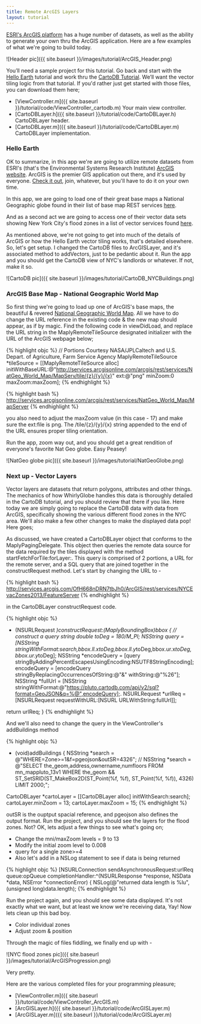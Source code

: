 ```yaml
---
title: Remote ArcGIS Layers
layout: tutorial
---
```


[ESRI's ArcGIS platform](http://www.esri.com/) has a huge number of datasets, as well as the ability to generate your own thru the ArcGIS application.  Here are a few examples of what we're going to build today. 

![Header pic]({{ site.baseurl }}/images/tutorial/ArcGIS_Header.png)

You’ll need a sample project for this tutorial. Go back and start with the [Hello Earth](http://mousebird.github.io/WhirlyGlobe/tutorial/hello_earth.html) tutorial and work thru the [CartoDB Tutorial](remote_image_layer.html).  We’ll want the vector tiling logic from that tutorial.  If you'd rather just get started with those files, you can download them here;

- [ViewController.m]({{ site.baseurl }}/tutorial/code/ViewController_cartodb.m) Your main view controller.
- [CartoDBLayer.h]({{ site.baseurl }}/tutorial/code/CartoDBLayer.h) CartoDBLayer header.
- [CartoDBLayer.m]({{ site.baseurl }}/tutorial/code/CartoDBLayer.m) CartoDBLayer implementation.


### Hello Earth
OK to summarize, in this app we're are going to utilize remote datasets from ESRI's (that's the Environmental Systems Research Institute) [ArcGIS website](https://www.arcgis.com/features/).  ArcGIS is the premier GIS application out there, and it's used by everyone.  [Check it out](http://resources.arcgis.com/en/help/arcgis-rest-api/), join, whatever, but you'll have to do it on your own time.

In this app, we are going to load one of their great base maps a National Geographic globe found in their list of base map REST services [here](http://services.arcgisonline.com/arcgis/rest/services).

And as a second act we are going to access one of their vector data sets showing New York City's flood zones in a list of vector services found [here](http://services.arcgis.com/OfH668nDRN7tbJh0/ArcGIS/rest/services).

As mentioned above, we're not going to get into much of the details of ArcGIS or how the Hello Earth vector tiling works, that's detailed elsewhere.  So, let's get setup.  I changed the CartoDB files to ArcGISLayer, and it's associated method to addVectors, just to be pedantic about it.  Run the app and you should get the CartoDB view of NYC's landlords or whatever.  If not, make it so.

![CartoDB pic]({{ site.baseurl }}/images/tutorial/CartoDB_NYCBuildings.png)

### ArcGIS Base Map - National Geographic World Map
So first thing we're going to load up one of ArcGIS's base maps, the beautiful & revered [National Geographic World Map](http://services.arcgisonline.com/arcgis/rest/services/NatGeo_World_Map/MapServer).  All we have to do change the URL reference in the existing code & the new map should appear, as if by magic.  Find the following code in viewDidLoad, and replace the URL string in the MaplyRemoteTileSource designated initializer with the URL of the ArcGIS webpage below;

{% highlight objc %}
// Portions Courtesy NASA/JPL­Caltech and U.S. Depart. of Agriculture, Farm Service Agency
MaplyRemoteTileSource *tileSource =  [[MaplyRemoteTileSource alloc]
initWithBaseURL:@"http://services.arcgisonline.com/arcgis/rest/services/NatGeo_World_Map/MapServ/tile/{z}/{y}/{x}"
ext:@"png" minZoom:0 maxZoom:maxZoom];
{% endhighlight %}

{% highlight bash %}
http://services.arcgisonline.com/arcgis/rest/services/NatGeo_World_Map/MapServer
{% endhighlight %}

you also need to adjust the maxZoom value (in this case - 17) and make sure the ext:file is png.  The /tile/{z}/{y}/{x} string appended to the end of the URL ensures proper tiling orientation.

Run the app, zoom way out, and you should get a great rendition of everyone's favorite Nat Geo globe.  Easy Peasey!

![NatGeo globe pic]({{ site.baseurl }}/images/tutorial/NatGeoGlobe.png)

### Next up - Vector Layers
Vector layers are datasets that return polygons, attributes and other things.  The mechanics of how WhirlyGlobe handles this data is thoroughly detailed in the CartoDB tutorial, and you should review that there if you like.  Here today we are simply going to replace the CartoDB data with data from ArcGIS, specifically showing the various different flood zones in the NYC area.  We'll also make a few other changes to make the displayed data pop!  Here goes;

As discussed, we have created a CartoDBLayer object that conforms to the MaplyPagingDelegate.  This object then queries the remote data source for the data required by the tiles displayed with the method startFetchForTile:forLayer:.  This query is comprised of 2 portions, a URL for the remote server, and a SQL query that are joined together in the constructRequest method.  Let's start by changing the URL to -

{% highlight bash %}
http://services.arcgis.com/OfH668nDRN7tbJh0/ArcGIS/rest/services/NYCEvacZones2013/FeatureServer
{% endhighlight %}

in the CartoDBLayer constructRequest code.

{% highlight objc %}
- (NSURLRequest *)constructRequest:(MaplyBoundingBox)bbox {
// construct a query string
double toDeg = 180/M_PI;
NSString *query = [NSString stringWithFormat:search,bbox.ll.x*toDeg,bbox.ll.y*toDeg,bbox.ur.x*toDeg,bbox.ur.y*toDeg];
NSString *encodeQuery = [query stringByAddingPercentEscapesUsingEncoding:NSUTF8StringEncoding];
encodeQuery = [encodeQuery stringByReplacingOccurrencesOfString:@"&" withString:@"%26"];
NSString *fullUrl = [NSString stringWithFormat:@"https://pluto.cartodb.com/api/v2/sql?format=GeoJSON&q=%@",encodeQuery];.
NSURLRequest *urlReq = [NSURLRequest requestWithURL:[NSURL URLWithString:fullUrl]];

return urlReq;
}
{% endhighlight %}

And we'll also need to change the query in the ViewController's addBuildings method

{% highlight objc %}
- (void)addBuildings
{
NSString *search = @"WHERE=Zone>=1&f=pgeojson&outSR=4326";
// NSString *search = @"SELECT the_geom,address,ownername,numfloors FROM mn_mappluto_13v1 WHERE the_geom && ST_SetSRID(ST_MakeBox2D(ST_Point(%f, %f), ST_Point(%f, %f)), 4326) LIMIT 2000;";

CartoDBLayer *cartoLayer = [[CartoDBLayer alloc] initWithSearch:search];
cartoLayer.minZoom = 13;
cartoLayer.maxZoom = 15;
{% endhighlight %}

outSR is the ouptput spacial reference, and pgeojson also defines the output format.
Run the project, and you should see the layers for the flood zones.  Not?  OK, lets adjust a few things to see what's going on;

- Change the mni/maxZoom levels = 9 to 13
- Modify the initial zoom level to 0.008
- query for a single zone>=4
- Also let's add in a NSLog statement to see if data is being returned

{% highlight objc %}
[NSURLConnection sendAsynchronousRequest:urlReq queue:opQueue completionHandler:^(NSURLResponse *response, NSData *data, NSError *connectionError)
{
NSLog(@"returned data length is %lu", (unsigned long)data.length);
{% endhighlight %}

Run the project again, and you should see some data displayed.  It's not exactly what we want, but at least we know we're receiving data, Yay!  Now lets clean up this bad boy.
 
- Color individual zones
- Adjust zoom & position

Through the magic of files fiddling, we finally end up with -

![NYC flood zones pic]({{ site.baseurl }}/images/tutorial/ArcGISProgression.png)

Very pretty.

Here are the various completed files for your programming pleasure;

- [ViewController.m]({{ site.baseurl }}/tutorial/code/ViewController_ArcGIS.m)
- [ArcGISLayer.h]({{ site.baseurl }}/tutorial/code/ArcGISLayer.m)
- [ArcGISLayer.m]({{ site.baseurl }}/tutorial/code/ArcGISLayer.m)








